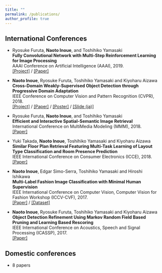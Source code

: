```yaml
---
title: ""
permalink: /publications/
author_profile: true
---
```


## International Conferences
- Ryosuke Furuta, __Naoto Inoue__, and Toshihiko Yamasaki  
**Fully Convolutional Network with Multi-Step Reinforcement Learning for Image Processing**  
AAAI Conference on Artificial Intelligence (AAAI), 2019.  
[\[Project\]](https://www.hal.t.u-tokyo.ac.jp/~furuta/pub/fcn_rl/fcn_rl.html) / [\[Paper\]](https://arxiv.org/abs/1811.04323)

- __Naoto Inoue__, Ryosuke Furuta, Toshihiko Yamasaki and Kiyoharu Aizawa  
**Cross-Domain Weakly-Supervised Object Detection through Progressive Domain Adaptation**  
IEEE Conference on Computer Vision and Pattern Recognition (CVPR), 2018.  
[\[Project\]](../cross_domain_detection) / [\[Paper\]](https://arxiv.org/abs/1803.11365) / [\[Poster\]](https://drive.google.com/open?id=1fbx1UsJ4EPo1nw1sooNv-a2ktk1PAyaE) / [\[Slide (ja)\]](https://drive.google.com/open?id=18rR9q42a6ctVUH4CBElBY4AfbvIs2Zzk) 

- Ryosuke Furuta, __Naoto Inoue__, and Toshihiko Yamasaki  
**Efficient and Interactive Spatial-Semantic Image Retrieval**  
International Conference on MultiMedia Modeling (MMM), 2018.  
[\[Paper\]](https://drive.google.com/open?id=1Mli-nl60oRnJVPo0oXKjM0se3VlKYRbA)

- Yuki Takada, __Naoto Inoue__, Toshihiko Yamasaki and Kiyoharu Aizawa  
**Similar Floor Plan Retrieval Featuring Multi-Task Learning of Layout Type Classification and Room Presence Prediction**  
IEEE International Conference on Consumer Electronics (ICCE), 2018.  
[\[Paper\]](https://drive.google.com/open?id=1XuLjUg9LT3h5E7C3dck24epL0POpWJmf)

- __Naoto Inoue__, Edgar Simo-Serra, Toshihiko Yamasaki and Hiroshi Ishikawa  
**Multi-Label Fashion Image Classification with Minimal Human Supervision**  
IEEE International Conference on Computer Vision, Computer Vision for Fashion Workshop (ICCV-CVF), 2017.  
[\[Paper\]](https://drive.google.com/open?id=1LCtha9ofXN8jXgBioaT6Odqmj0H5nSfu) / [\[Dataset\]](http://hi.cs.waseda.ac.jp/~esimo/ja/data/fashion550k/)

- __Naoto Inoue__, Ryosuke Furuta, Toshihiko Yamasaki and Kiyoharu Aizawa  
**Object Detection Refinement Using Markov Random Field Based Pruning and Learning Based Rescoring**  
IEEE International Conference on Acoustics, Speech and Signal Processing (ICASSP), 2017.  
[\[Paper\]](https://drive.google.com/open?id=1Vf_qxPl46ymvEOCRnorj02lSfiwZTnI6)

## Domestic conferences
- 8 papers

